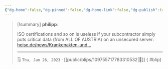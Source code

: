 ```yaml
---
{"dg-home":false,"dg-pinned":false,"dg-home-link":false,"dg-publish":true,"type":"blip","disabled rules":["yaml-title","yaml-title-alias","file-name-heading"],"title":"philipp on mastodon @ 2023-01-26","created-date":"2023-01-26T13:22:26","id":109755717783310530,"updated-date":"2025-05-02T08:50:43","dg-path":"blips/109755717783310532.md","permalink":"/blips/109755717783310532/","dgPassFrontmatter":true}
---
```


> [!summary] **philipp**:
>
> ISO certifications and so on is useless if your subcontractor simply puts critical data (from ALL OF AUSTRIA) on an unsecured server: [heise.de/news/Krankenakten-und…](https://www.heise.de/news/Krankenakten-und-Oesterreichs-Melderegister-verkauft-Niederlaender-verhaftet-7471087.html)
> - - -
>
> 🗓️ `Thu, Jan 26, 2023` · [[public/blips/109755717783310532\|🔗]]
{ #blip}

